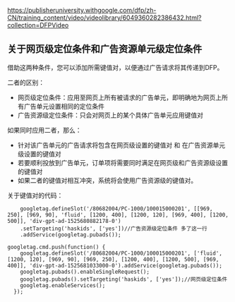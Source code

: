 <https://publisheruniversity.withgoogle.com/dfp/zh-CN/training_content/video/videolibrary/6049360282386432.html?collection=DFPVideo>

## 关于网页级定位条件和广告资源单元级定位条件
借助这两种条件，您可以添加所需键值对，以便通过广告请求将其传递到DFP。

二者的区别：
- 网页级定位条件：应用至网页上所有被请求的广告单元，即明确地为网页上所有广告单元设置相同的定位条件
- 广告资源级定位条件：只会对网页上的某个具体广告单元应用键值对

如果同时应用二者，那么：
- 针对该广告单元的广告请求将包含在网页级设置的键值对 和 在广告资源单元级设置的键值对
- 若要顺利投放到广告单元，订单项将需要同时满足在网页级和广告资源级设置的键值对
- 如果二者的键值对相互冲突，系统将会使用广告资源级的键值对。

关于键值对的代码：
```
    googletag.defineSlot('/80682004/PC-1000/100015000201', [[969, 250], [969, 90], 'fluid', [1200, 400], [1200, 120], [969, 400], [1200, 500]], 'div-gpt-ad-1525680882178-0')
    .setTargeting('haskids', ['yes'])//广告资源级定位条件 多了这一行
    .addService(googletag.pubads());

```

```
googletag.cmd.push(function() {
    googletag.defineSlot('/80682004/PC-1000/100015000201', ['fluid', [1200, 120], [969, 90], [969, 250], [1200, 400], [1200, 500], [969, 400]], 'div-gpt-ad-1525681033000-0').addService(googletag.pubads());
    googletag.pubads().enableSingleRequest();
    googletag.pubads().setTargeting('haskids', ['yes']);//网页级定位条件
    googletag.enableServices();
  });
```